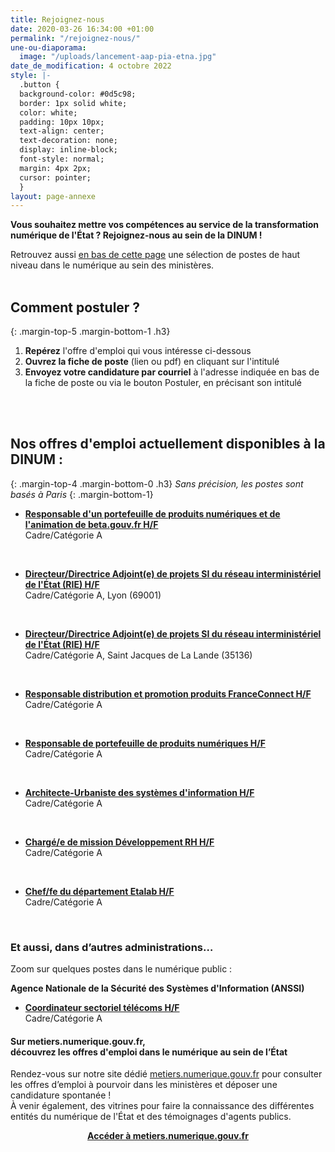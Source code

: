 ```yaml
---
title: Rejoignez-nous
date: 2020-03-26 16:34:00 +01:00
permalink: "/rejoignez-nous/"
une-ou-diaporama:
  image: "/uploads/lancement-aap-pia-etna.jpg"
date_de_modification: 4 octobre 2022
style: |-
  .button {
  background-color: #0d5c98;
  border: 1px solid white;
  color: white;
  padding: 10px 10px;
  text-align: center;
  text-decoration: none;
  display: inline-block;
  font-style: normal;
  margin: 4px 2px;
  cursor: pointer;
  }
layout: page-annexe
---
```


**Vous souhaitez mettre vos compétences au service de la transformation numérique de l'État ? Rejoignez-nous au sein de la DINUM !**

Retrouvez aussi [en bas de cette page](#offresministeres) une sélection de postes de haut niveau dans le numérique au sein des ministères.
<br>
<br>

## Comment postuler ?
{: .margin-top-5 .margin-bottom-1 .h3}
1. **Repérez** l'offre d'emploi qui vous intéresse ci-dessous
2. **Ouvrez la fiche de poste** (lien ou pdf) en cliquant sur l'intitulé
3. **Envoyez votre candidature par courriel** à l'adresse indiquée en bas de la fiche de poste ou via le bouton Postuler, en précisant son intitulé
<br>
<br>

## Nos offres d'emploi actuellement disponibles à la DINUM : 
{: .margin-top-4 .margin-bottom-0 .h3}
*Sans précision, les postes sont basés à Paris*
{: .margin-bottom-1}

* **[Responsable d'un portefeuille de produits numériques et de l'animation de beta.gouv.fr H/F](https://place-emploi-public.gouv.fr/offre-emploi/responsable-d-un-portefeuille-de-produits-numeriques-et-de-l-animation-de-betagouvfr-hf-reference-2022-1021049/ "Responsable d'un portefeuille de produits numériques et de l'animation de beta.gouv.fr H/F - Lien externe")**
<br>Cadre/Catégorie A
<br>

* **[Directeur/Directrice Adjoint(e) de projets SI du réseau interministériel de l'État (RIE) H/F](https://place-emploi-public.gouv.fr/offre-emploi/directeurdirectrice-adjointe-de-projets-si-du-reseau-interministeriel-de-l-tat-rie-hf-reference-2022-1010565/ "Directeur/Directrice Adjoint(e) de projets SI du réseau interministériel de l'État (RIE) H/F - Lien externe")**
<br>Cadre/Catégorie A, Lyon (69001)
<br>

* **[Directeur/Directrice Adjoint(e) de projets SI du réseau interministériel de l'État (RIE) H/F](https://place-emploi-public.gouv.fr/offre-emploi/directeurdirectrice-adjointe-de-projets-si-du-reseau-interministeriel-de-l-tat-rie-hf-reference-2022-1010575/ "Directeur/Directrice Adjoint(e) de projets SI du réseau interministériel de l'État (RIE) H/F - Lien externe")**
<br>Cadre/Catégorie A, Saint Jacques de La Lande (35136)
<br>

* **[Responsable distribution et promotion produits FranceConnect H/F](https://place-emploi-public.gouv.fr/offre-emploi/responsable-distribution-et-promotion-produits-franceconnect-cdd-3ans-hf-reference-2022-971783/ "Responsable distribution et promotion produits FranceConnect H/F - Lien externe")**
<br>Cadre/Catégorie A
<br>

* **[Responsable de portefeuille de produits numériques H/F](https://place-emploi-public.gouv.fr/offre-emploi/responsable-de-portefeuille-de-produits-numeriques-cdd-2-ans-renouvelable-hf-reference-2022-1006625/ "Responsable de portefeuille de produits numériques H/F - Lien externe")**
<br>Cadre/Catégorie A
<br>

* **[Architecte-Urbaniste des systèmes d'information H/F](https://place-emploi-public.gouv.fr/offre-emploi/architecte-urbaniste-des-systemes-d-information-cdd-3-ans-renouvelable-hf-reference-2022-1002102/ "Architecte-Urbaniste des systèmes d'information H/F - Lien externe")**
<br>Cadre/Catégorie A
<br>

* **[Chargé/e de mission Développement RH H/F](https://place-emploi-public.gouv.fr/offre-emploi/charge-e-de-mission-developpement-rh-hf-reference-2022-1021009/ "Chargé/e de mission Développement RH H/F - Lien externe")**
<br>Cadre/Catégorie A
<br>

* **[Chef/fe du département Etalab H/F](https://place-emploi-public.gouv.fr/offre-emploi/chef-fe-du-departement-etalab-hf-reference-2022-1006598/ "Chef/fe du département Etalab H/F - Lien externe")**
<br>Cadre/Catégorie A
<br>

<!--
> ### Talents du numérique : l’État recrute !
> <figure class='image-center' style='width: 70%;'><img src="/uploads/Campagne_Linkedin_FETE_visuel1.jpg" alt=""/></figure>
> <br>Vous êtes développeur, chef de projet numérique, ingénieur, architecte SI, technicien support... ? Venez créer le service public de demain !
> <br>Plus de 300 postes dans de nombreux métiers vous attendent au **Forum de l'emploi tech de l’État, du 30 novembre au 9 décembre 2020**. Édition 100% en ligne.
> <br>[> Inscrivez-vous jusqu'au 27 nov, 14h](https://numerique.gouv.fr/agenda/forum-emploi-tech-etat-2020)
> <br>
{: .noir .encadre}
  -->

<div class="encadre noir">
<h3 id="et-aussi-dans-dautres-administrations">Et aussi, dans d’autres administrations…<a id="offresministeres"></a></h3>
<p class="margin-bottom-1">Zoom sur quelques postes dans le numérique public&nbsp;:</p> 
<p><strong> Agence Nationale de la Sécurité des Systèmes d'Information (ANSSI) </strong></p> 
<ul><li class="margin-bottom-1"><strong><a href="https://place-emploi-public.gouv.fr/offre-emploi/coordinateur-sectoriel-telecoms-hf-reference-2021-736102/" title="Coordinateur sectoriel télécoms H/F - Lien externe">Coordinateur sectoriel télécoms H/F</a></strong><br>Cadre/Catégorie A</li></ul>
</div>

<div class="noir encadre"><h4>Sur metiers.numerique.gouv.fr, <br>découvrez les offres d'emploi dans le numérique au sein de l’État</h4> <p>Rendez-vous sur notre site dédié <a href="https://metiers.numerique.gouv.fr"> metiers.numerique.gouv.fr</a> pour consulter les offres d’emploi à pourvoir dans les ministères et déposer une candidature spontanée&nbsp;! <br>À venir également, des vitrines pour faire la connaissance des différentes entités du numérique de l'État et des témoignages d'agents publics. </p> 
<div style="margin-bottom: 20px; margin-top: 10px;" align="center"><a href="https://metiers.numerique.gouv.fr" class="button" alt="Accéder à metiers.numerique.gouv.fr - Lien externe"><b>Accéder à metiers.numerique.gouv.fr</b></a> </div></div>